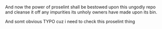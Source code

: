 [comment]: <> (This is just a sample script, really.)

And now the power of proselint shall be bestowed upon this ungodly repo and cleanse it off any impurities its unholy owners have made upon its bin. 

And somt obvious TYPO cuz i need to check this proselint thing

